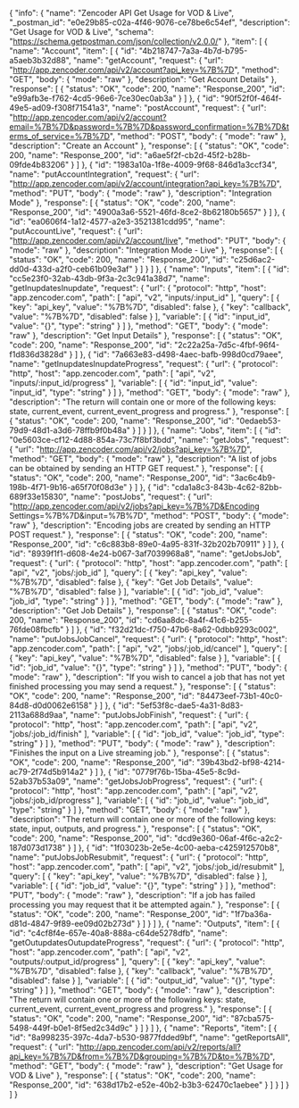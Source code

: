 {
  "info": {
    "name": "Zencoder API Get Usage for VOD & Live",
    "_postman_id": "e0e29b85-c02a-4f46-9076-ce78be6c54ef",
    "description": "Get Usage for VOD & Live",
    "schema": "https://schema.getpostman.com/json/collection/v2.0.0/"
  },
  "item": [
    {
      "name": "Account",
      "item": [
        {
          "id": "4b218747-7a3a-4b7d-b795-a5aeb3b32d88",
          "name": "getAccount",
          "request": {
            "url": "http://app.zencoder.com/api/v2/account?api_key=%7B%7D",
            "method": "GET",
            "body": {
              "mode": "raw"
            },
            "description": "Get Account Details"
          },
          "response": [
            {
              "status": "OK",
              "code": 200,
              "name": "Response_200",
              "id": "e99afb3e-f762-4cd5-96e6-7ce30ec0ab3a"
            }
          ]
        },
        {
          "id": "90f52f0f-464f-49e5-ad09-f308f71541a3",
          "name": "postAccount",
          "request": {
            "url": "http://app.zencoder.com/api/v2/account?email=%7B%7D&password=%7B%7D&password_confirmation=%7B%7D&terms_of_service=%7B%7D",
            "method": "POST",
            "body": {
              "mode": "raw"
            },
            "description": "Create an Account"
          },
          "response": [
            {
              "status": "OK",
              "code": 200,
              "name": "Response_200",
              "id": "a6ae5f2f-cb2d-45f2-b28b-09fde4b83206"
            }
          ]
        },
        {
          "id": "1983a10a-1f8e-4009-9f68-846d1a3ccf34",
          "name": "putAccountIntegration",
          "request": {
            "url": "http://app.zencoder.com/api/v2/account/integration?api_key=%7B%7D",
            "method": "PUT",
            "body": {
              "mode": "raw"
            },
            "description": "Integration Mode"
          },
          "response": [
            {
              "status": "OK",
              "code": 200,
              "name": "Response_200",
              "id": "4900a3a6-5521-46fd-8ce2-8b62180b5657"
            }
          ]
        },
        {
          "id": "ea0606f4-1a12-4577-a2e3-3521381cdd95",
          "name": "putAccountLive",
          "request": {
            "url": "http://app.zencoder.com/api/v2/account/live",
            "method": "PUT",
            "body": {
              "mode": "raw"
            },
            "description": "Integration Mode - Live"
          },
          "response": [
            {
              "status": "OK",
              "code": 200,
              "name": "Response_200",
              "id": "c25d6ac2-dd0d-433d-a2f0-ceb61b09e3af"
            }
          ]
        }
      ]
    },
    {
      "name": "Inputs",
      "item": [
        {
          "id": "cc5e23f0-32ab-43db-9f3a-2c3c941a38d7",
          "name": "getInupdatesInupdate",
          "request": {
            "url": {
              "protocol": "http",
              "host": "app.zencoder.com",
              "path": [
                "api",
                "v2",
                "inputs/:input_id"
              ],
              "query": [
                {
                  "key": "api_key",
                  "value": "%7B%7D",
                  "disabled": false
                },
                {
                  "key": "callback",
                  "value": "%7B%7D",
                  "disabled": false
                }
              ],
              "variable": [
                {
                  "id": "input_id",
                  "value": "{}",
                  "type": "string"
                }
              ]
            },
            "method": "GET",
            "body": {
              "mode": "raw"
            },
            "description": "Get Input Details"
          },
          "response": [
            {
              "status": "OK",
              "code": 200,
              "name": "Response_200",
              "id": "2c22a25a-7d5c-4fbf-96f4-f1d836d3828d"
            }
          ]
        },
        {
          "id": "7a663e83-d498-4aec-bafb-998d0cd79aee",
          "name": "getInupdatesInupdateProgress",
          "request": {
            "url": {
              "protocol": "http",
              "host": "app.zencoder.com",
              "path": [
                "api",
                "v2",
                "inputs/:input_id/progress"
              ],
              "variable": [
                {
                  "id": "input_id",
                  "value": "input_id",
                  "type": "string"
                }
              ]
            },
            "method": "GET",
            "body": {
              "mode": "raw"
            },
            "description": "The return will contain one or more of the following keys: state, current_event, current_event_progress and progress."
          },
          "response": [
            {
              "status": "OK",
              "code": 200,
              "name": "Response_200",
              "id": "0edaeb53-79d9-48d1-a3d6-78ffb9f0b48a"
            }
          ]
        }
      ]
    },
    {
      "name": "Jobs",
      "item": [
        {
          "id": "0e5603ce-cf12-4d88-854a-73c7f8bf3bdd",
          "name": "getJobs",
          "request": {
            "url": "http://app.zencoder.com/api/v2/jobs?api_key=%7B%7D",
            "method": "GET",
            "body": {
              "mode": "raw"
            },
            "description": "A list of jobs can be obtained by sending an HTTP GET request."
          },
          "response": [
            {
              "status": "OK",
              "code": 200,
              "name": "Response_200",
              "id": "3ac6c4b9-198b-4f71-9b16-a65f70f08d3e"
            }
          ]
        },
        {
          "id": "cda1a8c3-843b-4c62-82bb-689f33e15830",
          "name": "postJobs",
          "request": {
            "url": "http://app.zencoder.com/api/v2/jobs?api_key=%7B%7D&Encoding Settings=%7B%7D&input=%7B%7D",
            "method": "POST",
            "body": {
              "mode": "raw"
            },
            "description": "Encoding jobs are created by sending an HTTP POST request."
          },
          "response": [
            {
              "status": "OK",
              "code": 200,
              "name": "Response_200",
              "id": "c6c883b8-89e0-4a95-831f-32b202b70911"
            }
          ]
        },
        {
          "id": "8939f1f1-d608-4e24-b067-3af7039968a8",
          "name": "getJobsJob",
          "request": {
            "url": {
              "protocol": "http",
              "host": "app.zencoder.com",
              "path": [
                "api",
                "v2",
                "jobs/:job_id"
              ],
              "query": [
                {
                  "key": "api_key",
                  "value": "%7B%7D",
                  "disabled": false
                },
                {
                  "key": "Get Job Details",
                  "value": "%7B%7D",
                  "disabled": false
                }
              ],
              "variable": [
                {
                  "id": "job_id",
                  "value": "job_id",
                  "type": "string"
                }
              ]
            },
            "method": "GET",
            "body": {
              "mode": "raw"
            },
            "description": "Get Job Details"
          },
          "response": [
            {
              "status": "OK",
              "code": 200,
              "name": "Response_200",
              "id": "cd6aa8dc-8a4f-41c6-b255-76fde08fbcfb"
            }
          ]
        },
        {
          "id": "f32d21dc-f750-47b6-8a62-0dbb9293c002",
          "name": "putJobsJobCancel",
          "request": {
            "url": {
              "protocol": "http",
              "host": "app.zencoder.com",
              "path": [
                "api",
                "v2",
                "jobs/:job_id/cancel"
              ],
              "query": [
                {
                  "key": "api_key",
                  "value": "%7B%7D",
                  "disabled": false
                }
              ],
              "variable": [
                {
                  "id": "job_id",
                  "value": "{}",
                  "type": "string"
                }
              ]
            },
            "method": "PUT",
            "body": {
              "mode": "raw"
            },
            "description": "If you wish to cancel a job that has not yet finished processing you may send a request."
          },
          "response": [
            {
              "status": "OK",
              "code": 200,
              "name": "Response_200",
              "id": "84473eef-73b1-40c0-84d8-d0d0062e6158"
            }
          ]
        },
        {
          "id": "5ef53f8c-dae5-4a31-8d83-2113a688d9aa",
          "name": "putJobsJobFinish",
          "request": {
            "url": {
              "protocol": "http",
              "host": "app.zencoder.com",
              "path": [
                "api",
                "v2",
                "jobs/:job_id/finish"
              ],
              "variable": [
                {
                  "id": "job_id",
                  "value": "job_id",
                  "type": "string"
                }
              ]
            },
            "method": "PUT",
            "body": {
              "mode": "raw"
            },
            "description": "Finishes the input on a Live streaming job."
          },
          "response": [
            {
              "status": "OK",
              "code": 200,
              "name": "Response_200",
              "id": "39b43bd2-bf98-4214-ac79-2f74d5b914a2"
            }
          ]
        },
        {
          "id": "0779f76b-15ba-45e5-8c9d-52ab37b53a09",
          "name": "getJobsJobProgress",
          "request": {
            "url": {
              "protocol": "http",
              "host": "app.zencoder.com",
              "path": [
                "api",
                "v2",
                "jobs/:job_id/progress"
              ],
              "variable": [
                {
                  "id": "job_id",
                  "value": "job_id",
                  "type": "string"
                }
              ]
            },
            "method": "GET",
            "body": {
              "mode": "raw"
            },
            "description": "The return will contain one or more of the following keys: state, input, outputs, and progress."
          },
          "response": [
            {
              "status": "OK",
              "code": 200,
              "name": "Response_200",
              "id": "dcd9e360-06af-4f6c-a2c2-187d073d1738"
            }
          ]
        },
        {
          "id": "1f03023b-2e5e-4c00-aeba-c425912570b8",
          "name": "putJobsJobResubmit",
          "request": {
            "url": {
              "protocol": "http",
              "host": "app.zencoder.com",
              "path": [
                "api",
                "v2",
                "jobs/:job_id/resubmit"
              ],
              "query": [
                {
                  "key": "api_key",
                  "value": "%7B%7D",
                  "disabled": false
                }
              ],
              "variable": [
                {
                  "id": "job_id",
                  "value": "{}",
                  "type": "string"
                }
              ]
            },
            "method": "PUT",
            "body": {
              "mode": "raw"
            },
            "description": "If a job has failed processing you may request that it be attempted again."
          },
          "response": [
            {
              "status": "OK",
              "code": 200,
              "name": "Response_200",
              "id": "1f7ba36a-d81d-4847-9f89-ee09d02b273d"
            }
          ]
        }
      ]
    },
    {
      "name": "Outputs",
      "item": [
        {
          "id": "c4cf8f4e-657e-40a8-888a-c64de5278dfb",
          "name": "getOutupdatesOutupdateProgress",
          "request": {
            "url": {
              "protocol": "http",
              "host": "app.zencoder.com",
              "path": [
                "api",
                "v2",
                "outputs/:output_id/progress"
              ],
              "query": [
                {
                  "key": "api_key",
                  "value": "%7B%7D",
                  "disabled": false
                },
                {
                  "key": "callback",
                  "value": "%7B%7D",
                  "disabled": false
                }
              ],
              "variable": [
                {
                  "id": "output_id",
                  "value": "{}",
                  "type": "string"
                }
              ]
            },
            "method": "GET",
            "body": {
              "mode": "raw"
            },
            "description": "The return will contain one or more of the following keys: state, current_event, current_event_progress and progress."
          },
          "response": [
            {
              "status": "OK",
              "code": 200,
              "name": "Response_200",
              "id": "87cba575-5498-449f-b0e1-8f5ed2c34d9c"
            }
          ]
        }
      ]
    },
    {
      "name": "Reports",
      "item": [
        {
          "id": "8a998235-397c-4da7-b530-9877fdded9bf",
          "name": "getReportsAll",
          "request": {
            "url": "http://app.zencoder.com/api/v2/reports/all?api_key=%7B%7D&from=%7B%7D&grouping=%7B%7D&to=%7B%7D",
            "method": "GET",
            "body": {
              "mode": "raw"
            },
            "description": "Get Usage for VOD & Live"
          },
          "response": [
            {
              "status": "OK",
              "code": 200,
              "name": "Response_200",
              "id": "638d17b2-e52e-40b2-b3b3-62470c1aebee"
            }
          ]
        }
      ]
    }
  ]
}